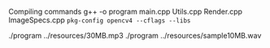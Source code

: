 Compiling commands
g++ -o program main.cpp Utils.cpp Render.cpp ImageSpecs.cpp `pkg-config opencv4 --cflags --libs`

./program ../resources/30MB.mp3
./program ../resources/sample10MB.wav 

